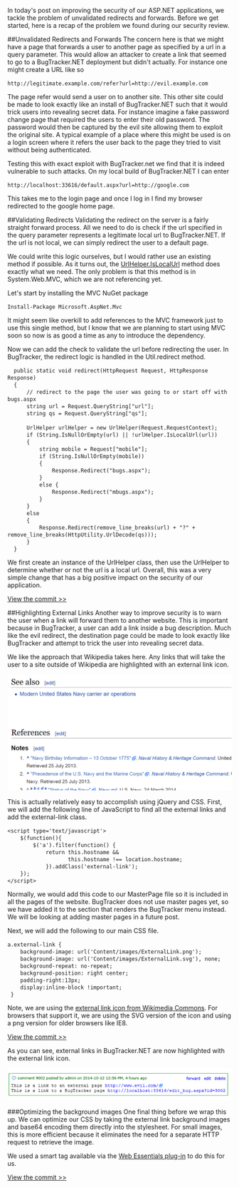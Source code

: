 In today's post on improving the security of our ASP.NET applications, we tackle the problem of unvalidated redirects and forwards. Before we get started, here is a recap of the problem we found during our security review.

##Unvalidated Redirects and Forwards
The concern here is that we might have a page that forwards a user to another page as specified by a url in a query parameter. This would allow an attacker to create a link that seemed to go to a BugTracker.NET deployment but didn't actually. For instance one might create a URL like so

    http://legitimate.example.com/refer?url=http://evil.example.com

The page refer would send a user on to another site. This other site could be made to look exactly like an install of BugTracker.NET such that it would trick users into revealing secret data. For instance imagine a fake password change page that required the users to enter their old password. The password would then be captured by the evil site allowing them to exploit the original site. A typical example of a place where this might be used is on a login screen where it refers the user back to the page they tried to visit without being authenticated.

Testing this with exact exploit with BugTracker.net we find that it is indeed vulnerable to such attacks. On my local build of BugTracker.NET I can enter

    http://localhost:33616/default.aspx?url=http://google.com

This takes me to the login page and once I log in I find my browser redirected to the google home page.

##Validating Redirects
Validating the redirect on the server is a fairly straight forward process. All we need to do is check if the url specified in the query parameter represents a legitimate local url to BugTracker.NET. If the url is not local, we can simply redirect the user to a default page.

We could write this logic ourselves, but I would rather use an existing method if possible. As it turns out, the [UrlHelper.IsLocalUrl](http://msdn.microsoft.com/en-us/library/system.web.mvc.urlhelper.islocalurl.aspx) method does exactly what we need. The only problem is that this method is in System.Web.MVC, which we are not referencing yet.

Let's start by installing the MVC NuGet package

    Install-Package Microsoft.AspNet.Mvc

It might seem like overkill to add references to the MVC framework just to use this single method, but I know that we are planning to start using MVC soon so now is as good a time as any to introduce the dependency.

Now we can add the check to validate the url before redirecting the user. In BugTracker, the redirect logic is handled in the Util.redirect method.

      public static void redirect(HttpRequest Request, HttpResponse Response)
      {
          // redirect to the page the user was going to or start off with bugs.aspx
          string url = Request.QueryString["url"];
          string qs = Request.QueryString["qs"];

          UrlHelper urlHelper = new UrlHelper(Request.RequestContext);
          if (String.IsNullOrEmpty(url) || !urlHelper.IsLocalUrl(url))
          {
              string mobile = Request["mobile"];
              if (String.IsNullOrEmpty(mobile))
              {
                  Response.Redirect("bugs.aspx");
              }
              else {
                  Response.Redirect("mbugs.aspx");
              }
          }
          else
          {
              Response.Redirect(remove_line_breaks(url) + "?" + remove_line_breaks(HttpUtility.UrlDecode(qs)));
          }
      }

We first create an instance of the UrlHelper class, then use the UrlHelper to determine whether or not the url is a local url. Overall, this was a very simple change that has a big positive impact on the security of our application.

[View the commit >>](https://github.com/dpaquette/BugTracker.NET/commit/f9e82c62e851282013ae45f5eb80ff06b38616ce)

##Highlighting External Links
Another way to improve security is to warn the user when a link will forward them to another website. This is important because in BugTracker, a user can add a link inside a bug description. Much like the evil redirect, the destination page could be made to look exactly like BugTracker and attempt to trick the user into revealing secret data.

We like the approach that Wikipedia takes here. Any links that will take the user to a site outside of Wikipedia are highlighted with an external link icon.

![External Links in Wikipedia](./Images/WikipediaExternalLinks.png)

This is actually relatively easy to accomplish using jQuery and CSS. First, we will add the following line of JavaScript to find all the external links and add the external-link class.

    <script type='text/javascript'>
        $(function(){
            $('a').filter(function() {
                return this.hostname &&
                       this.hostname !== location.hostname;
                }).addClass('external-link');
        });
    </script>

Normally, we would add this code to our MasterPage file so it is included in all the pages of the website. BugTracker does not use master pages yet, so we have added it to the section that renders the BugTracker menu instead. We will be looking at adding master pages in a future post.

Next, we will add the following to our main CSS file.

    a.external-link {
        background-image: url('Content/images/ExternalLink.png');
        background-image: url('Content/images/ExternalLink.svg'), none;
        background-repeat: no-repeat;
        background-position: right center;
        padding-right:13px;
        display:inline-block !important;
     }


Note, we are using the [external link icon from Wikimedia Commons](http://commons.wikimedia.org/wiki/File:Icon_External_Link.svg). For browsers that support it, we are using the SVG version of the icon and using a png version for older browsers like IE8.

[View the commit >>](https://github.com/dpaquette/BugTracker.NET/commit/f055a324c19bf4b565d705b9fde3f99ce3ce92f6)

As you can see, external links in BugTracker.NET are now highlighted with the external link icon.

![External Links in BugTracker](./Images/BugTrackerExternalLinks.png)

###Optimizing the background images
One final thing before we wrap this up. We can optimize our CSS by taking the external link background images and base64 encoding them directly into the stylesheet. For small images, this is more efficient because it eliminates the need for a separate HTTP request to retrieve the image.

We used a smart tag available via the [Web Essentials plug-in](http://vswebessentials.com/features/stylesheets) to do this for us.

[View the commit >>](https://github.com/dpaquette/BugTracker.NET/commit/e5f7f42d3b528895d8fa0c87e23cb0133e85f798)
